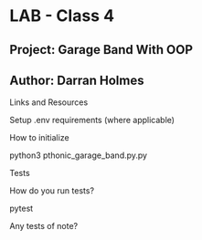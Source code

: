 # LAB - Class 4

## Project: Garage Band With OOP

## Author: Darran Holmes

Links and Resources




Setup
.env requirements (where applicable)




How to initialize

python3 pthonic_garage_band.py.py


Tests

How do you run tests?

pytest

Any tests of note?

